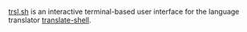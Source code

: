 [trsl.sh](https://github.com/yxm-dev/trsl.sh) is an interactive terminal-based user interface for the
language translator [translate-shell](https://github.com/soimort/translate-shell).
